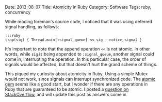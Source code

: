 Date: 2013-08-07
Title: Atomicity in Ruby
Category: Software
Tags: ruby, concurrency

While reading foreman's source code, I noticed that it was using deferred
signal handling, as follows:

    :::ruby
    trap(sig) { Thread.main[:signal_queue] << sig ; notice_signal }

It's important to note that the append operation `<<` is not atomic. In other
words, while `sig` is being appended to `:signal_queue`, another signal could
come in, interrupting the operation. In this particular case, the order of
signals would be affected, but that doesn't hurt the grand scheme of things.

This piqued my curiosity about atomicity in Ruby. Using a simple Mutex would
not work, since signals can interrupt synchronized code. The [atomic
gem][atomic] seems like a good start, but I wonder if there are any operations
in Ruby that are guaranteed to be atomic. I posted a [question on
StackOverflow][so], and will update this post as answers come in.

  [so]: http://stackoverflow.com/questions/18113522/are-there-any-operations-methods-in-ruby-that-are-guaranteed-documented-to-be-at
  [atomic]: https://github.com/headius/ruby-atomic

